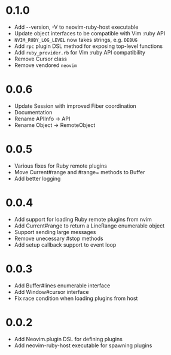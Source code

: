 # 0.1.0
- Add --version, -V to neovim-ruby-host executable
- Update object interfaces to be compatible with Vim :ruby API
- `NVIM_RUBY_LOG_LEVEL` now takes strings, e.g. `DEBUG`
- Add `rpc` plugin DSL method for exposing top-level functions
- Add `ruby_provider.rb` for Vim :ruby API compatibility
- Remove Cursor class
- Remove vendored `neovim`

# 0.0.6
- Update Session with improved Fiber coordination
- Documentation
- Rename APIInfo -> API
- Rename Object -> RemoteObject

# 0.0.5
- Various fixes for Ruby remote plugins
- Move Current#range and #range= methods to Buffer
- Add better logging

# 0.0.4
- Add support for loading Ruby remote plugins from nvim
- Add Current#range to return a LineRange enumerable object
- Support sending large messages
- Remove unecessary #stop methods
- Add setup callback support to event loop

# 0.0.3

- Add Buffer#lines enumerable interface
- Add Window#cursor interface
- Fix race condition when loading plugins from host

# 0.0.2

- Add Neovim.plugin DSL for defining plugins
- Add neovim-ruby-host executable for spawning plugins
